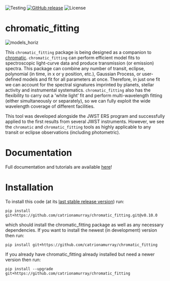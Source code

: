![Testing](https://github.com/catrionamurray/chromatic_fitting/actions/workflows/python-package.yml/badge.svg)
[![GitHub release](https://img.shields.io/github/v/release/catrionamurray/chromatic_fitting?display_name=release&include_prereleases)](https://github.com/catrionamurray/chromatic_fitting/releases/tag/v0.10.0)
![License](https://img.shields.io/github/license/catrionamurray/chromatic_fitting)

# chromatic_fitting

![models_horiz](https://user-images.githubusercontent.com/34891147/207686512-609280a0-e1d5-4053-a930-e66cbd3cff3e.gif)

This `chromatic_fitting` package is being designed as a companion to [chromatic](https://github.com/zkbt/chromatic). `chromatic_fitting` can perform efficient model fits to spectroscopic light-curve data and produce transmission (or emission) spectra. This package can combine any number of transit, eclipse, polynomial (in time, in x or y position, etc.), Gaussian Process, or user-defined models and fit for all parameters at once. Therefore, in just one fit we can account for the spectral signatures imprinted by planets, stellar activity and instrumental systematics. `chromatic_fitting` also has the flexibility to carry out a 'white light’ fit and perform multi-wavelength fitting (either simultaneously or separately), so we can fully exploit the wide wavelength coverage of different facilities.

This tool was developed alongside the JWST ERS program and successfully applied to the first results from several JWST instruments. However, we see the `chromatic` and `chromatic_fitting` tools as highly applicable to any transit or eclipse observations (including photometric).

# Documentation
Full documentation and tutorials are available [here](https://catrionamurray.github.io/chromatic_fitting/)!

# Installation 
To install this code (at its [last stable release version](https://github.com/catrionamurray/chromatic_fitting/releases/tag/v0)) run:

`pip install git+https://github.com/catrionamurray/chromatic_fitting.git@v0.10.0`

which should install the chromatic_fitting package as well as any necessary dependencies. If you want to install the newest (in development) version then run:

`pip install git+https://github.com/catrionamurray/chromatic_fitting`

If you already have chromatic_fitting already installed but need a newer version then run:

`pip install --upgrade git+https://github.com/catrionamurray/chromatic_fitting`

